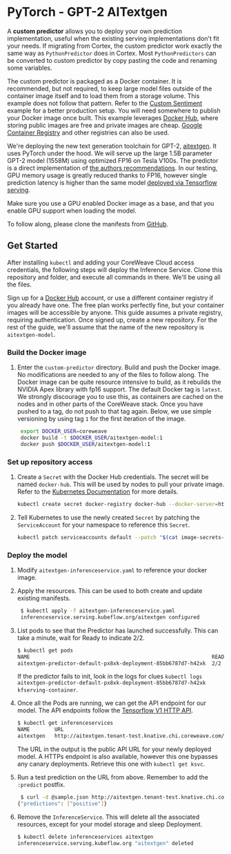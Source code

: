 # PyTorch - GPT-2 AITextgen

A **custom predictor** allows you to deploy your own prediction implementation, useful when the existing serving implementations don't fit your needs. If migrating from Cortex, the custom predictor work exactly the same way as `PythonPredictor` does in Cortex. Most `PythonPredictors` can be converted to custom predictor by copy pasting the code and renaming some variables.

The custom predictor is packaged as a Docker container. It is recommended, but not required, to keep large model files outside of the container image itself and to load them from a storage volume. This example does not follow that pattern. Refer to the [Custom Sentiment](custom-sentiment.md) example for a better production setup. You will need somewhere to publish your Docker image once built. This example leverages [Docker Hub](https://hub.docker.com), where storing public images are free and private images are cheap. [Google Container Registry](https://blog.container-solutions.com/using-google-container-registry-with-kubernetes) and other registries can also be used.

We're deploying the new text generation toolchain for GPT-2, [aitextgen](https://docs.aitextgen.io). It uses PyTorch under the hood. We will serve up the large 1.5B parameter GPT-2 model (1558M) using optimized FP16 on Tesla V100s. The predictor is a direct implementation of [the authors recommendations](https://docs.aitextgen.io/tutorials/generate\_1\_5b/). In our testing, GPU memory usage is greatly reduced thanks to FP16, however single prediction latency is higher than the same model [deployed via Tensorflow serving](gpt-2/).

Make sure you use a GPU enabled Docker image as a base, and that you enable GPU support when loading the model.

To follow along, please clone the manifests from [GitHub](https://github.com/coreweave/kubernetes-cloud/tree/master/online-inference/custom-pytorch-aitextgen).

## Get Started

After installing `kubectl` and adding your CoreWeave Cloud access credentials, the following steps will deploy the Inference Service. Clone this repository and folder, and execute all commands in there. We'll be using all the files.

Sign up for a [Docker Hub](https://hub.docker.com) account, or use a different container registry if you already have one. The free plan works perfectly fine, but your container images will be accessible by anyone. This guide assumes a private registry, requiring authentication. Once signed up, create a new repository. For the rest of the guide, we'll assume that the name of the new repository is `aitextgen-model`.

### Build the Docker image

1.  Enter the `custom-predictor` directory. Build and push the Docker image. No modifications are needed to any of the files to follow along. The Docker image can be quite resource intensive to build, as it rebuilds the NVIDIA Apex library with fp16 support. The default Docker tag is `latest`. We strongly discourage you to use this, as containers are cached on the nodes and in other parts of the CoreWeave stack. Once you have pushed to a tag, do not push to that tag again. Below, we use simple versioning by using tag `1` for the first iteration of the image.

    ```bash
     export DOCKER_USER=coreweave
     docker build -t $DOCKER_USER/aitextgen-model:1
     docker push $DOCKER_USER/aitextgen-model:1
    ```

### Set up repository access

1.  Create a `Secret` with the Docker Hub credentials. The secret will be named `docker-hub`. This will be used by nodes to pull your private image. Refer to the [Kubernetes Documentation](https://kubernetes.io/docs/tasks/configure-pod-container/pull-image-private-registry/#create-a-secret-by-providing-credentials-on-the-command-line) for more details.

    ```bash
    kubectl create secret docker-registry docker-hub --docker-server=https://index.docker.io/v1/ --docker-username=<your-name> --docker-password=<your-pword> --docker-email=<your-email>
    ```
2.  Tell Kubernetes to use the newly created `Secret` by patching the `ServiceAccount` for your namespace to reference this `Secret`.

    ```bash
    kubectl patch serviceaccounts default --patch "$(cat image-secrets-serviceaccount.patch.yaml)"
    ```

### Deploy the model

1. Modify `aitextgen-inferenceservice.yaml` to reference your docker image.
2.  Apply the resources. This can be used to both create and update existing manifests.

    ```bash
     $ kubectl apply -f aitextgen-inferenceservice.yaml
     inferenceservice.serving.kubeflow.org/aitextgen configured
    ```
3.  List pods to see that the Predictor has launched successfully. This can take a minute, wait for Ready to indicate 2/2.

    ```bash
    $ kubectl get pods
    NAME                                                           READY   STATUS    RESTARTS   AGE
    aitextgen-predictor-default-px8xk-deployment-85bb6787d7-h42xk  2/2     Running   0          34s
    ```

    If the predictor fails to init, look in the logs for clues `kubectl logs aitextgen-predictor-default-px8xk-deployment-85bb6787d7-h42xk kfserving-container`.
4.  Once all the Pods are running, we can get the API endpoint for our model. The API endpoints follow the [Tensorflow V1 HTTP API](https://www.tensorflow.org/tfx/serving/api\_rest#predict\_api).

    ```bash
    $ kubectl get inferenceservices
    NAME        URL                                                                          READY   DEFAULT TRAFFIC   CANARY TRAFFIC   AGE
    aitextgen   http://aitextgen.tenant-test.knative.chi.coreweave.com/v1/models/aitextgen   True    100                                23h
    ```

    The URL in the output is the public API URL for your newly deployed model. A HTTPs endpoint is also available, however this one bypasses any canary deployments. Retrieve this one with `kubectl get ksvc`.
5.  Run a test prediction on the URL from above. Remember to add the `:predict` postfix.

    ```bash
     $ curl -d @sample.json http://aitextgen.tenant-test.knative.chi.coreweave.com/v1/models/aitextgen:predict
    {"predictions": ["positive"]}
    ```
6.  Remove the `InferenceService`. This will delete all the associated resources, except for your model storage and sleep Deployment.

    ```bash
    $ kubectl delete inferenceservices aitextgen
    inferenceservice.serving.kubeflow.org "aitextgen" deleted
    ```
